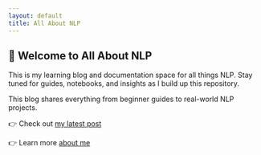 ```yaml
---
layout: default
title: All About NLP
---
```


## 📘 Welcome to All About NLP

This is my learning blog and documentation space for all things NLP. Stay tuned for guides, notebooks, and insights as I build up this repository.

This blog shares everything from beginner guides to real-world NLP projects.

👉 Check out [my latest post](/blog)

👉 Learn more [about me](/about)

